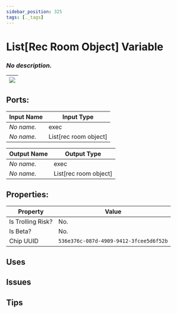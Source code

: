 ```yaml
---
sidebar_position: 325
tags: [._tags]
---
```


# List[Rec Room Object] Variable


### *No description.*

| ![](https://images-ext-2.discordapp.net/external/MPmIaQzlEPmgGWlgi-WxBBXt0Bjv_zWPkg1y1f_sy3s/https/www.recroomcircuits.com/image/circuit/absolute-value?width=206&height=108) |
|-----|

## Ports:

| Input Name | Input Type |
|-----------|-----------|
| *No name.* | exec |
| *No name.* | List[rec room object] |

| Output Name | Output Type |
|-----------|-----------|
| *No name.* | exec |
| *No name.* | List[rec room object] |

## Properties:

| Property  | Value |
|-------------------|-----------|
| Is Trolling Risk? | No. |
| Is Beta? | No. |
| Chip UUID | `536e376c-087d-4909-9412-3fcee5d6f52b` |

## Uses

## Issues

## Tips